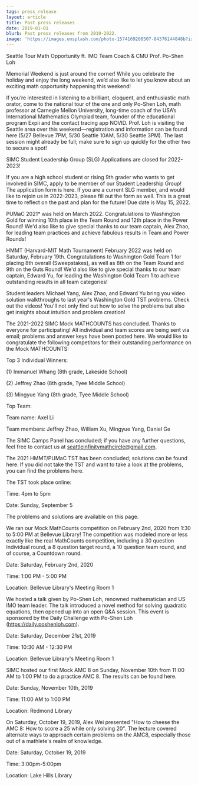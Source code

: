 ```yaml
---
tags: press_release
layout: article
title: Past press releases
date: 2019-01-01
blurb: Past press releases from 2019-2022.
image: 'https://images.unsplash.com/photo-1574169208507-84376144848b?ixlib=rb-1.2.1&ixid=MnwxMjA3fDB8MHxwaG90by1wYWdlfHx8fGVufDB8fHx8&auto=format&fit=crop&w=879&q=80'
---
```


Seattle Tour Math Opportunity ft. IMO Team Coach & CMU Prof. Po-Shen Loh

Memorial Weekend is just around the corner! While you celebrate the holiday and enjoy the long weekend, we’d also like to let you know about an exciting math opportunity happening this weekend!

If you’re interested in listening to a brilliant, eloquent, and enthusiastic math orator, come to the national tour of the one and only Po-Shen Loh, math professor at Carnegie Mellon University, long-time coach of the USA’s International Mathematics Olympiad team, founder of the educational program Expii and the contact tracing app NOVID. Prof. Loh is visiting the Seattle area over this weekend—registration and information can be found here (5/27 Bellevue 7PM, 5/30 Seattle 10AM, 5/30 Seattle 3PM). The last session might already be full; make sure to sign up quickly for the other two to secure a spot!

SIMC Student Leadership Group (SLG) Applications are closed for 2022-2023!

If you are a high school student or rising 9th grader who wants to get involved in SIMC, apply to be member of our Student Leadership Group! The application form is here. If you are a current SLG member, and would like to rejoin us in 2022-2023, please fill out the form as well. This is a great time to reflect on the past and plan for the future! Due date is May 15, 2022.

PUMaC 2021\* was held on March 2022. Congratulations to Washington Gold for winning 10th place in the Team Round and 12th place in the Power Round! We'd also like to give special thanks to our team captain, Alex Zhao, for leading team practices and achieve fabulous results in Team and Power Rounds!

HMMT (Harvard-MIT Math Tournament) February 2022 was held on Saturday, February 19th. Congratulations to Washington Gold Team 1 for placing 8th overall (Sweepstakes), as well as 8th on the Team Round and 9th on the Guts Round! We'd also like to give special thanks to our team captain, Edward Yu, for leading the Washington Gold Team 1 to achieve outstanding results in all team categories!

Student leaders Michael Yang, Alex Zhao, and Edward Yu bring you video solution walkthroughs to last year's Washington Gold TST problems. Check out the videos! You'll not only find out how to solve the problems but also get insights about intuition and problem creation!

The 2021-2022 SIMC Mock MATHCOUNTS has concluded. Thanks to everyone for participating! All individual and team scores are being sent via email; problems and answer keys have been posted here. We would like to congratulate the following competitors for their outstanding performance on the Mock MATHCOUNTS:

Top 3 Individual Winners:

(1) Immanuel Whang (8th grade, Lakeside School)

(2) Jeffrey Zhao (8th grade, Tyee Middle School)

(3) Mingyue Yang (8th grade, Tyee Middle School)

Top Team:

Team name: Axel Li

Team members: Jeffrey Zhao, William Xu, Mingyue Yang, Daniel Ge

The SIMC Camps Panel has concluded; if you have any further questions, feel free to contact us at seattleinfinitymathcircle@gmail.com.

The 2021 HMMT/PUMaC TST has been concluded; solutions can be found here. If you did not take the TST and want to take a look at the problems, you can find the problems here.

The TST took place online:

Time: 4pm to 5pm

Date: Sunday, September 5

The problems and solutions are available on this page.

We ran our Mock MathCounts competition on February 2nd, 2020 from 1:30 to 5:00 PM at Bellevue Library! The competition was modeled more or less exactly like the real MathCounts competition, including a 30 question Individual round, a 8 question target round, a 10 question team round, and of course, a Countdown round.

Date: Saturday, February 2nd, 2020

Time: 1:00 PM - 5:00 PM

Location: Bellevue Library's Meeting Room 1

We hosted a talk given by Po-Shen Loh, renowned mathematician and US IMO team leader. The talk introduced a novel method for solving quadratic equations, then opened up into an open Q&A session. This event is sponsored by the Daily Challenge with Po-Shen Loh (https://daily.poshenloh.com).

Date: Saturday, December 21st, 2019

Time: 10:30 AM - 12:30 PM

Location: Bellevue Library's Meeting Room 1

SIMC hosted our first Mock AMC 8 on Sunday, November 10th from 11:00 AM to 1:00 PM to do a practice AMC 8. The results can be found here.

Date: Sunday, November 10th, 2019

Time: 11:00 AM to 1:00 PM

Location: Redmond Library

On Saturday, October 19, 2019, Alex Wei presented "How to cheese the AMC 8: How to score a 25 while only solving 20". The lecture covered alternate ways to approach certain problems on the AMC8, especially those out of a mathlete's realm of knowledge.

Date: Saturday, October 19, 2019

Time: 3:00pm-5:00pm

Location: Lake Hills Library
